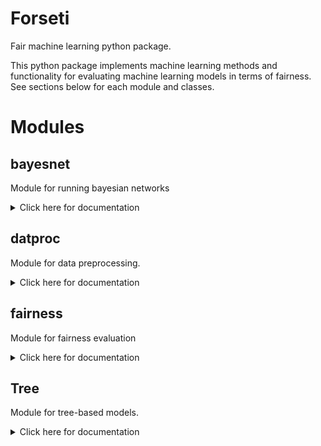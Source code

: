 # Forseti
Fair machine learning python package.

This python package implements machine learning methods and functionality for evaluating machine learning models in terms of fairness.  See sections below for each module and classes.

# Modules

## bayesnet
Module for running bayesian networks 

<details>
<summary>Click here for documentation</summary>

### class **latentLabelClassifier**

Bayesian network which constructs a bayesian network that models the discrimination process. It assumes that the labels in the training dataset is biased and is genereted from a probability distribution

$$
P(D | D_f, S)
$$

where $D$ is the dataset labels, $D_f$ is the fair and unobservable true labels and $S$ are the sensitive attributes. The model learns a bayesian network for the joint probability

$$
P(D, D_f, S, X) = P(D|D_f, S)P(X|D_f, S)P(D_f)P(S)
$$

where $X$ is the non-sensitive features of the dataset. 
For learning the model structure, the **Hill Climbing** algorithm is used and for learning the model parameters **Expectation Maximiation** is used. There are implemented in [pgmpy](https://pgmpy.org/index.html) and is the implementations used here.

Prediction is done by estimating

$$
P(D_f | X, S)
$$

>latentLabelClassifier()

**Description:** Constructor for a new latentLabelClassifier

**Parameters:** 
- df: Training dataset 
- sensitives: List of sensitive attributes (must be in df)
- label: Dataset labels (must be in df)
- atol: Accepted Tolerance for expectation maximization
- classes: No of classes in the labels

>fit()

**Description:** Constructs the bayesian network with a fair latent variable.

Structure Learning: Hill Climb Search

Parameter Learning: Expectation Maximation (EM)

>predict_probability()

**Description:** Predict and return probabilities for unobserved nodes.

**Parameters:**
- test: Test dataset (without data labels and with sensitive attributes.)

>predict()

**Description:** Predict and return labels for unobserved nodes.

**Parameters:**
- test: Test dataset (without data labels and with sensitive attributes.)

>load()

**Description:** Load a learned model from pickle file. See save() for file 
format.

**Parameters:**
- file: File path of learned model.

>save()

**Description:** Save a learned model using pickle.

```
pickle.dump(self.model, open(file, "wb"))
```
**Parameters:**
- file: File path of learned model.

>check_model()

**Description:** Checks if model is valid. Returns true or false.
</details>

## datproc

Module for data preprocessing.

<details>
<summary>Click here for documentation</summary>

>translate_categorical()

**Description:** Takes a pandas dataframe and translate all categorical 
attributes to numerical values and returns encoded dataframe.

**Parameters:**
- dataframe (pandas dataframe): Dataframe to translate

>extract_sensitive()

**Description:** Takes a pandas dataframe and extract sensitive attributes 
from list of attributes.

**Parameters:**         
- dataframe (pandas dataframe): Dataframe to translate 
- attributes: list of sensitive attributes

>encode_dummies()

**Description:** Dummy encodes dataframe.

```
dummy = pd.get_dummies(df, prefix_sep=".", drop_first=True)
return dummy
```
</details>

## fairness
Module for fairness evaluation
<details>
<summary>Click here for documentation</summary>

>parity_score()

**Description:**
Demographic parity is defined as

$$
P(\hat{Y} | S = 0) = P(\hat{Y} | S = 1)
$$

Where $\hat{Y}$ is the predictor and $S$ is the sensitive attribute.

This can be generalised to a multiclass case with $K$ classes.

$$
P(\hat{Y} | S_i) = P(\hat{Y} | S_j) \qquad i, j \in \{0, \dots, K-1\}
$$

We want to condense this to a single metric between $0$ and $1$. I.e, when we 
have likelihood for the different classes of a sensitive attribute in a list of 
probabilities $L$ like so

$$
L =\{ P(\hat{Y} | S=0), \dots, P(\hat{Y} | S=K-1) \}
$$

and for that, we have worked out the following funsction $f$

$$
    f = \frac{\text{geometric mean}(L)}{\text{mean}(L)}
$$

**Parameters:**
  - probabilities (list): list of sensitive conditional probabilities.

```
def parity_score(probabilities):
    a = np.array(probabilities)
    return a.prod() ** (1.0 / len(a)) / a.mean()
```

>fairness_report()
**Description:**

Fairness report.

Calculates some fairness and performance metrics from test labels and predictions. Returns a dataframe of results.

**Parameters:**
  - y (array): Dataset Labels.
  - y_pred (array): Model predictions.
  - sensitives (dataframe): Test dataset of sensitive attributes.
  - model_name (string): Name of model.

</details>

## Tree
Module for tree-based models.

<details>
<summary>Click here for documentation</summary>

### class **FairDecisionTreeClassifier**

Fair Decision Tree Classifier. The code for this class is borrowed from this [GitHub repository](https://github.com/pereirabarataap/fair_tree_classifier). This decision tree evaluates candidate splits using Splitting
Criterion AUC for Fairness (SCAFF). See their [paper](https://scholar.google.com/scholar_url?url=https://www.researchgate.net/profile/Antonio-Pereira-Barata-2/publication/355391905_Fair_Tree_Classifier_using_Strong_Demographic_Parity/links/61f14fab5779d35951d60684/Fair-Tree-Classifier-using-Strong-Demographic-Parity.pdf&hl=no&sa=T&oi=gsb-ggp&ct=res&cd=0&d=11839880095099199982&ei=Iw9QYomJIszBsQKLmZzIDQ&scisig=AAGBfm2w5jFZqXIOQ5j2km5xwLFunTPXGg) for more details.


>fit()

**Description:** 

Trains the decision tree using the traditional algorithm of generating candidate
splits, evaluating split in terms of the chosen splitting criterion (SCAFF) and
selecting the best split.

**Parameters:**
- X -> any_dim pandas.df or np.array: numerical/categorical
- y -> one_dim pandas.df or np.array: only binary
- b (bias) -> any_dim pandas.df or np.array: treated as str

>predict_proba()

**Description:** 

Predict the class of of feature vectors. Predictions are calculated as 
probabilities of belonging to each class. 


**Parameters:**

- X -> any_dim pandas.df or np.array: numerical/categorical

>predict()

Predict the class of of feature vectors. Predictions are outputted as class 
the feature vector is classified to. 

**Parameters:**

- X -> any_dim pandas.df or np.array: numerical/categorical

### class **FairRandomForestClassifier**

This classifier learns several decision trees using tradition random forest 
methods. The decision trees are trained on bootstrapped dataset with removed 
columns etc.


>fit()

**Description:** 

Trains the random forestusing the traditional algorithm of bootstrapping
datasets and removing features from teh dataset.

**Parameters:**
- X -> any_dim pandas.df or np.array: numerical/categorical
- y -> one_dim pandas.df or np.array: only binary
- b (bias) -> any_dim pandas.df or np.array: treated as str

>predict_proba()

**Description:** 

Predict the class of of feature vectors. Predictions are calculated as 
probabilities of belonging to each class. 


**Parameters:**

- X -> any_dim pandas.df or np.array: numerical/categorical

>predict()

Predict the class of of feature vectors. Predictions are outputted as class 
the feature vector is classified to. 

**Parameters:**

- X -> any_dim pandas.df or np.array: numerical/categorical

</details>